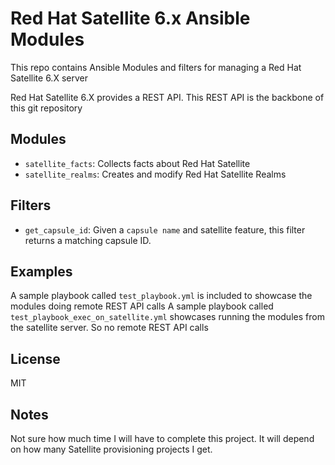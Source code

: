 # Red Hat Satellite 6.x Ansible Modules

This repo contains Ansible Modules and filters for managing
a Red Hat Satellite 6.X server

Red Hat Satellite 6.X provides a REST API. This REST API
is the backbone of this git repository


## Modules

* ``satellite_facts``: Collects facts about Red Hat Satellite
* ``satellite_realms``: Creates and modify Red Hat Satellite Realms

## Filters

* ``get_capsule_id``: Given a ``capsule name`` and satellite feature, this filter returns a matching capsule ID.

## Examples

A sample playbook called ``test_playbook.yml`` is included to showcase the modules doing remote REST API calls
A sample playbook called ``test_playbook_exec_on_satellite.yml`` showcases running the modules from the satellite server. So no remote REST API calls

## License

MIT


## Notes

Not sure how much time I will have to complete this project. It will
depend on how many Satellite provisioning projects I get.
